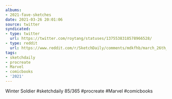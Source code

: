 ```yaml
---
albums:
- 2021-fave-sketches
date: 2021-03-26 20:01:06
source: twitter
syndicated:
- type: twitter
  url: https://twitter.com/roytang/statuses/1375538318578966528/
- type: reddit
  url: https://www.reddit.com/r/SketchDaily/comments/mdkfhb/march_26th_your_second_favorite_movie_of_all_time/gsbz0u2/
tags:
- sketchdaily
- procreate
- Marvel
- comicbooks
- '2021'
---
```


Winter Soldier #sketchdaily 85/365 #procreate #Marvel #comicbooks